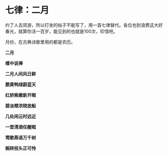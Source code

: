 七律：二月
====

			

约了人去郊游，所以打坐的帖子不能写了，用一首七律替代。各位也别浪费这大好春光，就算你活一百岁，能见到的也就是100次，珍惜吧。

月份，在古典诗歌里用的都是农历。

**二月**

**缠中说禅**

**二月人间风日鲜**

**鹅黄鸭绿蔚蓝天**

**红娇紫嫩新开眼**

**碧淡橙浓晓放船**

**几处闲云时远近**

**一壶清酒任醒眠**

**莺歌燕语万千树**

**婉转枝头正可怜**
